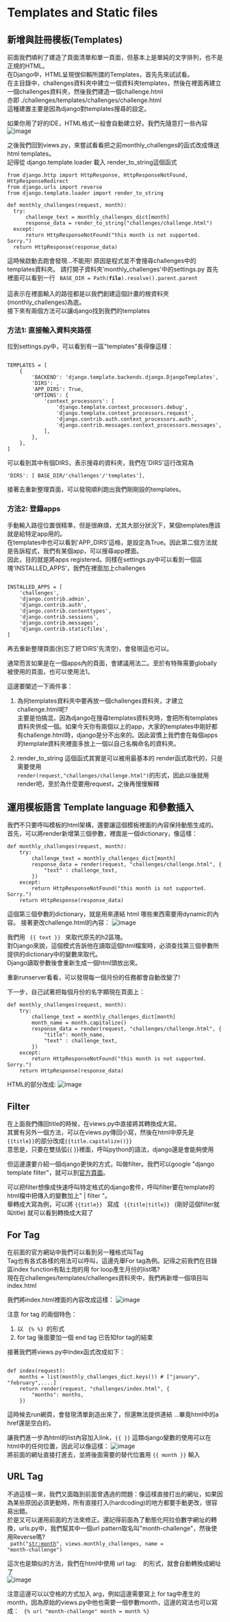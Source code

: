 # Templates and Static files
## 新增與註冊模板(Templates)
前面我們順利了建造了頁面清單和單一頁面，但基本上是單純的文字排列，也不是正規的HTML。<br>
在Django中，HTML呈現很仰賴所謂的Templates，首先先來試試看。<br>
在主目錄中，challenges資料夾中建立一個資料夾templates，然後在裡面再建立一個challenges資料夾，然後我們建造一個challenge.html<br>
亦即 ./challenges/templates/challenges/challenge.html<br>
這種建置主要是因為django對templates搜尋的設定。


如果你用了好的IDE，HTML格式一般會自動建立好。我們先隨意打一些內容
![image](https://user-images.githubusercontent.com/43126022/177176893-b50eb33a-3254-464e-ba89-6525eec789a5.png)

之後我們回到views.py，來嘗試看看把之前monthly_challenges的函式改成傳送html templates。<br>
記得從 django.template.loader 載入 render_to_string這個函式
<pre><code>from django.http import HttpResponse, HttpResponseNotFound, HttpResponseRedirect
from django.urls import reverse
from django.template.loader import render_to_string  
  
def monthly_challenges(request, month):
  try:
      challenge_text = monthly_challenges_dict[month]
      response_data = render_to_string("challenges/challenge.html")
  except:
      return HttpResponseNotFound("this month is not supported. Sorry.")
  return HttpResponse(response_data)
</code></pre>

這時候啟動去跑會發現...不能用!
原因是程式並不會搜尋challenges中的templates資料夾。
請打開子資料夾'monthly_challenges'中的settings.py
首先裡面可以看到一行
<code> BASE_DIR = Path(__file__).resolve().parent.parent </code> <br>
這表示在裡面輸入的路徑都是以我們創建這個計畫的根資料夾(monthly_challenges)為底。<br>
接下來有兩個方法可以讓django找到我們的templates
### 方法1: 直接輸入資料夾路徑
拉到settings.py中，可以看到有一區"templates"長得像這樣：
<pre><code>
TEMPLATES = [
    {
        'BACKEND': 'django.template.backends.django.DjangoTemplates',
        'DIRS': ,
        'APP_DIRS': True,
        'OPTIONS': {
            'context_processors': [
                'django.template.context_processors.debug',
                'django.template.context_processors.request',
                'django.contrib.auth.context_processors.auth',
                'django.contrib.messages.context_processors.messages',
            ],
        },
    },
]</code></pre>
可以看到其中有個DIRS，表示搜尋的資料夾，我們在'DIRS'這行改寫為
<pre><code>'DIRS': [ BASE_DIR/'challenges'/'templates'],</code></pre>

接著去重新整理頁面，可以發現順利跑出我們剛剛設的templates。

### 方法2: 登錄apps
手動輸入路徑位置很精準，但是很麻煩，尤其大部分狀況下，某個templates應該就是給特定app用的。<br>
在templates中也可以看到'APP_DIRS'這格，是設定為True。因此第二個方法就是告訴程式，我們有某個app，可以搜尋app裡面。<br>
因此，目的就是將apps registered。同樣在settings.py中可以看到一個區塊'INSTALLED_APPS'，我們在裡面加上challenges
<pre><code>
INSTALLED_APPS = [
    'challenges',
    'django.contrib.admin',
    'django.contrib.auth',
    'django.contrib.contenttypes',
    'django.contrib.sessions',
    'django.contrib.messages',
    'django.contrib.staticfiles',
] </code></pre>

再去重新整理頁面(別忘了把'DIRS'先清空)，會發現這也可以。<br>

通常而言如果是在一個apps內的頁面，會建議用法二。至於有特殊需要globally被使用的頁面，也可以使用法1。<br>

這邊要闡述一下兩件事：
1. 為何templates資料夾中要再放一個challenges資料夾，才建立challenge.html呢?<br>
主要是怕搞混，因為django在搜尋templates資料夾時，會把所有templates資料夾併成一個。如果今天你有兩個以上的app，大家的templates中剛好都有challenge.html時，django是分不出來的。因此習慣上我們會在每個apps的template資料夾裡面多放上一個以自己名稱命名的資料夾。

2. render_to_string 這個函式其實是可以被用最基本的 render函式取代的，只是需要使用 <code> render(request,"challenges/challenge.html")</code>的形式，因此以後就用render吧，至於為什麼要用request，之後再慢慢解釋

## 運用模板語言 Template language 和參數插入
我們不只要呼叫模板的html架構，還要讓這個模板裡面的內容保持動態生成的。<br>
首先，可以將render新增第三個參數，裡面是一個dictionary，像這樣：
<pre><code>def monthly_challenges(request, month):
    try:
        challenge_text = monthly_challenges_dict[month]
        response_data = render(request, "challenges/challenge.html", {
            "text" : challenge_text,
        })
    except:
        return HttpResponseNotFound("this month is not supported. Sorry.")
    return HttpResponse(response_data) </code></pre>
    
這個第三個參數的dictionary，就是用來連結 html 哪些東西需要用dynamic的內容。
接著更改challenge.html的內容：
![image](https://user-images.githubusercontent.com/43126022/177370691-3501b59c-39bd-45b3-903f-db2d4e304028.png)

我們用 <code> {{ text }} </code> 來取代原先的h2區塊。 <br>
對Django來說，這個模式告訴他在讀取這個html檔案時，必須查找第三個參數所提供的dictionary中的變數來取代。<br>
Django讀取參數後會重新生成一個html頭放出來。<br>

重新runserver看看，可以發現每一個月份的任務都會自動改變了!

下一步，自己試著把每個月份的名字顯現在頁面上：
<pre><code>def monthly_challenges(request, month):
    try:
        challenge_text = monthly_challenges_dict[month]
        month_name = month.capitalize()
        response_data = render(request, "challenges/challenge.html", {
            "title": month_name,
            "text" : challenge_text,
        })
    except:
        return HttpResponseNotFound("this month is not supported. Sorry.")
    return HttpResponse(response_data)</code></pre>

HTML的部分改成:
![image](https://user-images.githubusercontent.com/43126022/177593557-91eb30bf-d7b3-4114-8ccb-648496d71d44.png)

## Filter
在上面我們傳回title的時候，在views.py中直接將其轉換成大寫。<br>
其實有另外一個方法，可以在views.py傳回小寫，然後在html中原先是 <code>{{title}}</code>的部分改成<code>{{title.capitalize()}}</code> <br>
意思是，只要在雙括弧{{ }}裡面，呼叫python的語法，django還是會能夠使用<br>

但這邊還要介紹一個django更快的方式，叫做filter。我們可以google "django template filter"，就可以到<a href = 'https://docs.djangoproject.com/en/4.0/ref/templates/builtins/'>官方頁面</a>。<br>

可以把filter想像成快速呼叫特定格式的django套件，呼叫filter要在template的html檔中把傳入的變數加上" | filter "。<br>
舉轉成大寫為例，可以將 <code>{{title}} </code> 寫成 <code> {{title|title}} </code> (剛好這個filter就叫title)
就可以看到轉換成大寫了

## For Tag
在前面的官方網站中我們可以看到另一種格式叫Tag<br>
Tag也有各式各樣的用法可以呼叫，這邊先舉For tag為例。記得之前我們在目錄區index function有點土炮的用 for loop產生月份的list嗎?<br>
現在在challenges/templates/challenges資料夾中，我們再新增一個項目叫index.html<br>

我們將index.html裡面的內容改成這樣：
![image](https://user-images.githubusercontent.com/43126022/177820392-fc94caf7-06d6-46c9-aa9c-35b8bbee0168.png)

注意 for tag 的兩個特色：
1. 以 <code> {%   %} </code>的形式
2. for tag 後面要加一個 end tag 已告知for tag的結束

接著我們將views.py中index函式改成如下：
<pre><code>
def index(request):
    months = list(monthly_challenges_dict.keys()) # ["january", "february",....]
    return render(request, "challenges/index.html", {
        "months": months,
    }) </code></pre>
    
這時候去run網頁，會發現清單創造出來了，但還無法提供連結 ...畢竟html中的a href還是空白的。<br>

讓我們進一步為html的list內容加入link，<code>{{ }}</code> 這類django變數的使用可以在html中的任何位置，因此可以像這樣：
![image](https://user-images.githubusercontent.com/43126022/180261978-b8cfe3e1-0bb7-45bf-a59d-ea93f03740cb.png)<br>
將前面的網址直接打進去，並將後面需要的替代位置用 <code>{{ month }}</code> 輸入<br>

## URL Tag
不過這樣一來，我們又面臨到前面曾遇過的問題：像這樣直接打出的網址，如果因為某些原因必須更動時，所有直接打入(hardcoding)的地方都要手動更改，很容易出錯。<br>
於是又可以運用前面的方法來修正。還記得前面為了動態化阿拉伯數字網址的轉換，urls.py中，我們幫其中一個url pattern取名叫"month-challenge"，然後使用Reverse嗎?<br>
<code> path("<str:month>", views.monthly_challenges,  name = "month-challenge") </code> <br>

  
這次也是類似的方法，我們在html中使用 url tag: <code>  </code> 的形式，就會自動轉換成網址了<br>
 ![image](https://user-images.githubusercontent.com/43126022/180267953-1822d5ac-6169-4758-b969-926ecfd3e4a6.png)

注意這邊可以以空格的方式加入 arg，例如這邊需要寫上 for tag中產生的 month，因為原始的views.py中他也需要一個參數month，這邊的寫法也可以寫成： 
<code> {% url "month-challenge" month = month %} </code>

